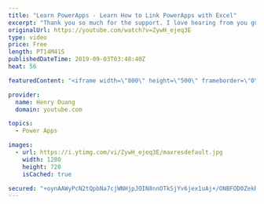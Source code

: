```yaml
---
title: "Learn PowerApps - Learn How to Link PowerApps with Excel"
excerpt: "Thank you so much for the support. I love hearing from you guys and love keeping in touch!  I show you how to create PowerApps that are linked with Microsoft Excel documents and specific tables within.  This process is specifically useful for databases that are used within the Microsoft Power Platform."
originalUrl: https://youtube.com/watch?v=ZywH_ejeq3E
type: video
price: Free
length: PT14M41S
publishedDateTime: 2019-09-03T03:48:40Z
heat: 56

featuredContent: "<iframe width=\"800\" height=\"500\" frameborder=\"0\" src=\"https://www.youtube.com/embed/ZywH_ejeq3E\" allow=\"accelerometer; autoplay; encrypted-media; gyroscope; picture-in-picture\" allowfullscreen></iframe>"

provider:
  name: Henry Ouang
  domain: youtube.com

topics:
  - Power Apps

images:
  - url: https://i.ytimg.com/vi/ZywH_ejeq3E/maxresdefault.jpg
    width: 1280
    height: 720
    isCached: true

secured: "+oynAAWyPcN2tQpbNa7cjWNHjpJOIN8nnOTkSjYv6jex1uAj+/ONBFOD0ZekRxMfaac+HxCPdSkFFq/PefrogZ1iuTkdNJPnyZ3aXGW6DlDAy9fi0yWMOy/WefRvK8NIhWdX//T/Nd+G8w69/q0sBMCIFboSjzfJjjCc1msMl2K+Z5nlM+Gu6VMYOhPsUoLBojRZrsQxfB3t8nqFuw2GVJmSDgQANJ1ljHT9Xc876RQsPiuyENGzv5+kNwBfX7IfJTSMmx3U+OAWqPAd2+VeY1HuVfVKwZIOU7WdH5pI1PNUjISDUh6pUuCY4cZ/IxiJ7EbQ/Ik5LBBZdNp2EZV6kVBqQcfTNweVnYCyJxKqkqI4XIhE/BrQ2sRAjTiDKZM36rOuOznff+UShhQSL8XqGe/k26CFSwJxtppzgYva3j0=;Qwbc05w49Cr/WKlQKIb9Aw=="
---
```


